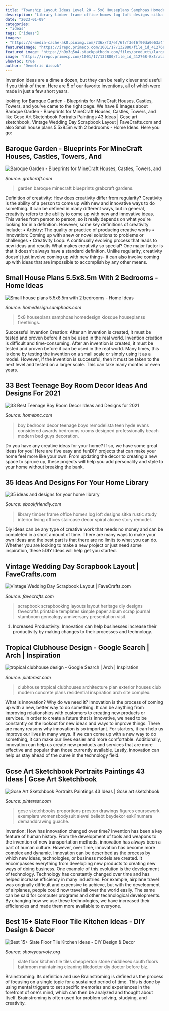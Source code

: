 ```yaml
---
title: "Township Layout Ideas Level 20 ~ 5x8 Houseplans Samphoas Homedesign Kiosque Houseplanss Freethings"
description: "Library timber frame office homes log loft designs sitka rustic study interior living offices staircase decor spiral alcove story remodel"
date: "2023-01-09"
categories:
- "ideas"
tags: ["ideas"]
images:
- "https://s-media-cache-ak0.pinimg.com/736x/f3/ef/6f/f3ef6f90da0e63a4fa32bae1691040be.jpg"
featuredImage: "https://irepo.primecp.com/1001/17/132880/file_id_412768-ExtraLarge1000.jpg?v=412768"
featured_image: "https://h9y3q5u4.stackpathcdn.com/files/products/large/large_baroque-garden-3050.png"
image: "https://irepo.primecp.com/1001/17/132880/file_id_412768-ExtraLarge1000.jpg?v=412768"
ShowToc: true
author: "Demetris Wisozk"
---
```



Invention ideas are a dime a dozen, but they can be really clever and useful if you think of them. Here are 5 of our favorite inventions, all of which were made in just a few short years.

	

		
looking for Baroque Garden - Blueprints for MineCraft Houses, Castles, Towers, and you've came to the right page. We have 8 Images about Baroque Garden - Blueprints for MineCraft Houses, Castles, Towers, and like Gcse Art Sketchbook Portraits Paintings 43 Ideas | Gcse art sketchbook, Vintage Wedding Day Scrapbook Layout | FaveCrafts.com and also Small house plans 5.5x8.5m with 2 bedrooms - Home Ideas. Here you go:
		
    
## Baroque Garden - Blueprints For MineCraft Houses, Castles, Towers, And

<img loading=lazy src="https://h9y3q5u4.stackpathcdn.com/files/products/large/large_baroque-garden-3050.png" onerror="this.onerror=null;this.src='https://tse1.mm.bing.net/th?id=OIP.e-nGtJBvOW2vJ9om2xXp9AHaDv&amp;pid=15.1';" alt="Baroque Garden - Blueprints for MineCraft Houses, Castles, Towers, and">

_Source: grabcraft.com_

>garden baroque minecraft blueprints grabcraft gardens. 

	

Definition of creativity: How does creativity differ from regularity?
Creativity is the ability of a person to come up with new and innovative ways to do something. It can be defined in many different ways, but in general, creativity refers to the ability to come up with new and innovative ideas. This varies from person to person, so it really depends on what you're looking for in a definition. However, some key definitions of creativity include: • Artistry: The quality or practice of producing creative works • Innovation: Coming up with anew or novel solutions to problems or challenges • Creativity Loop: A continually evolving process that leads to new ideas and results 
What makes creativity so special? One major factor is that it doesn't always have a standard definition. Unlike regularity, creativity doesn't just involve coming up with new things- it can also involve coming up with ideas that are impossible to accomplish by any other means.

    
## Small House Plans 5.5x8.5m With 2 Bedrooms - Home Ideas

<img loading=lazy src="https://i0.wp.com/homedesign.samphoas.com/wp-content/uploads/2019/06/Small-house-plans-5.5x8.5m-with-2-bedrooms-1.jpg?fit=2000%2C3300&amp;ssl=1" onerror="this.onerror=null;this.src='https://tse4.mm.bing.net/th?id=OIP.Edjcj19KTm1ToO0Mi5k35QHaMO&amp;pid=15.1';" alt="Small house plans 5.5x8.5m with 2 bedrooms - Home Ideas">

_Source: homedesign.samphoas.com_

>5x8 houseplans samphoas homedesign kiosque houseplanss freethings. 

	

Successful Invention Creation: After an invention is created, it must be tested and proven before it can be used in the real world.
Invention creation is difficult and time-consuming. After an invention is created, it must be tested and proven before it can be used in the real world. Many times, this is done by testing the invention on a small scale or simply using it as a model. However, if the invention is successful, then it must be taken to the next level and tested on a larger scale. This can take many months or even years.

    
## 33 Best Teenage Boy Room Decor Ideas And Designs For 2021

<img loading=lazy src="https://homebnc.com/homeimg/2017/09/28-teenage-boy-room-decor-ideas-homebnc-1.jpg" onerror="this.onerror=null;this.src='https://tse2.mm.bing.net/th?id=OIP.-V03MrIpM_hCIOd_IrK_3wHaLH&amp;pid=15.1';" alt="33 Best Teenage Boy Room Decor Ideas and Designs for 2021">

_Source: homebnc.com_

>boy bedroom decor teenage boys remodelista teen hyde evans considered awards bedrooms rooms designed professionally beach modern bed guys decoration. 

	

Do you have any creative ideas for your home? If so, we have some great ideas for you! Here are five easy and funDIY projects that can make your home feel more like your own. From updating the decor to creating a new space to spruce up, these projects will help you add personality and style to your home without breaking the bank.

    
## 35 Ideas And Designs For Your Home Library

<img loading=lazy src="https://ebookfriendly.com/wp-content/uploads/2016/05/Home-library-ideas-TImber-Frame-Home-540x719.jpg" onerror="this.onerror=null;this.src='https://tse2.mm.bing.net/th?id=OIP.WBMtQPjsSAUzkDDhua9eCwHaJ3&amp;pid=15.1';" alt="35 ideas and designs for your home library">

_Source: ebookfriendly.com_

>library timber frame office homes log loft designs sitka rustic study interior living offices staircase decor spiral alcove story remodel. 

	

Diy ideas can be any type of creative work that needs no money and can be completed in a short amount of time. There are many ways to make your own ideas and the best part is that there are no limits to what you can do. Whether you are looking to make a new project or just need some inspiration, these 5DIY Ideas will help get you started.

    
## Vintage Wedding Day Scrapbook Layout | FaveCrafts.com

<img loading=lazy src="https://irepo.primecp.com/1001/17/132880/file_id_412768-ExtraLarge1000.jpg?v=412768" onerror="this.onerror=null;this.src='https://tse4.mm.bing.net/th?id=OIP._wnwS75q9sWki8joDUyNqAHaHa&amp;pid=15.1';" alt="Vintage Wedding Day Scrapbook Layout | FaveCrafts.com">

_Source: favecrafts.com_

>scrapbook scrapbooking layouts layout heritage diy designs favecrafts printable templates simple paper album scrap journal stamboom genealogy anniversary presentation visit. 

	

1. Increased Productivity: Innovation can help businesses increase their productivity by making changes to their processes and technology.

    
## Tropical Clubhouse Design - Google Search | Arch | Inspiration

<img loading=lazy src="https://s-media-cache-ak0.pinimg.com/736x/f3/ef/6f/f3ef6f90da0e63a4fa32bae1691040be.jpg" onerror="this.onerror=null;this.src='https://tse3.mm.bing.net/th?id=OIP.LYkvx2_3VmclXs9tSLJrCAHaEd&amp;pid=15.1';" alt="tropical clubhouse design - Google Search | Arch | Inspiration">

_Source: pinterest.com_

>clubhouse tropical clubhouses architecture plan exterior houses club modern concrete plans residential inspiration arch site complex. 

	

What is innovation? Why do we need it?
Innovation is the process of coming up with a new, better way to do something. It can be anything from improving relationships with customers to creating new products or services. In order to create a future that is innovative, we need to be constantly on the lookout for new ideas and ways to improve things.
There are many reasons why innovation is so important. For starters, it can help us improve our lives in many ways. If we can come up with a new way to do something, it can make our lives easier and more comfortable. Additionally, innovation can help us create new products and services that are more effective and popular than those currently available. Lastly, innovation can help us stay ahead of the curve in the technology field.

    
## Gcse Art Sketchbook Portraits Paintings 43 Ideas | Gcse Art Sketchbook

<img loading=lazy src="https://i.pinimg.com/originals/fa/d8/87/fad88713823e5e3f52c8575493aab6d3.jpg" onerror="this.onerror=null;this.src='https://tse3.mm.bing.net/th?id=OIP.qE5oZJ7LRGVvK4_toOkh1QAAAA&amp;pid=15.1';" alt="Gcse Art Sketchbook Portraits Paintings 43 Ideas | Gcse art sketchbook">

_Source: pinterest.com_

>gcse sketchbooks proportions preston drawings figures coursework exemplars womensbodysuit alevel beliebt beydekor eski1numara demanddrawing guache. 

	

Invention: How has innovation changed over time?
Invention has been a key feature of human history. From the development of tools and weapons to the invention of new transportation methods, innovation has always been a part of human culture. However, over time, innovation has become more complex and dynamic. Innovation can be described as the process by which new ideas, technologies, or business models are created. It encompasses everything from developing new products to creating new ways of doing business.
One example of this evolution is the development of technology. Technology has constantly changed over time and has helped increase efficiency in many industries. For example, airplane travel was originally difficult and expensive to achieve, but with the development of airplanes, people could now travel all over the world easily. The same can be said for computer programs and other technological developments. By changing how we use these technologies, we have increased their efficiencies and made them more available to everyone.

    
## Best 15+ Slate Floor Tile Kitchen Ideas - DIY Design &amp; Decor

<img loading=lazy src="https://showyourvote.org/wp-content/uploads/2017/01/Slate-Floor-Before-Cleaning-In-Shepperton-tiledoctor.biz_.jpg" onerror="this.onerror=null;this.src='https://tse1.mm.bing.net/th?id=OIP.yrm_ecvQ04r-YKzVZ7yzjQHaJ3&amp;pid=15.1';" alt="Best 15+ Slate Floor Tile Kitchen Ideas - DIY Design &amp; Decor">

_Source: showyourvote.org_

>slate floor kitchen tile tiles shepperton stone middlesex south floors bathroom maintaining cleaning tiledoctor diy doctor before biz. 

	

Brainstroming: Its definition and use
Brainstroming is defined as the process of focusing on a single topic for a sustained period of time. This is done by using mental triggers to set specific memories and experiences in the forefront of one's mind, which can then be analyzed and thought about Itself. Brainstroming is often used for problem solving, studying, and creativity.

